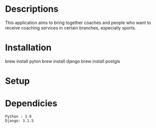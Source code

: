 Descriptions
===============
This application aims to bring together coaches and people who want to receive coaching services in certain branches, especially sports.

Installation
===============

brew install pyton
brew install django
brew install postgis



Setup
===============


Dependicies
===============
    Python : 3.9
    Django: 3.1.5
